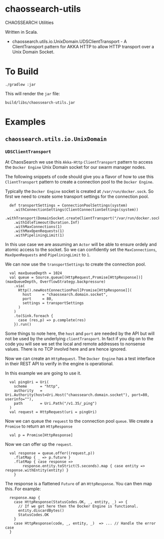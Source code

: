 # chaossearch-utils
CHAOSSEARCH Utilities

Written in Scala.

* chaossearch.utils.io.UnixDomain.UDSClientTransport - A ClientTransport pattern for AKKA HTTP to allow HTTP transport over a Unix Domain Socket.

# To Build
```
./gradlew :jar
```

This will render the `jar` file:
```
build/libs/chaossearch-utils.jar
```

# Examples
## `chaossearch.utils.io.UnixDomain`
### `UDSClientTransport`

At ChaosSearch we use this `Akka-Http` `ClientTransport` pattern to access the `Docker Engine` Unix Domain socket for our swarm manager nodes.

The following snippets of code should give you a flavor of how to use this `ClientTransport` pattern to create a connection pool to the `Docker Engine`.

Typically the `Docker Engine` socket is created at `/var/run/docker.sock`. So first we need to create some transport settings for the connection pool.

```
  def transportSettings = ConnectionPoolSettings(system)
    .withConnectionSettings(ClientConnectionSettings(system))
    .withTransport(DomainSocket.createClientTransport("/var/run/docker.sock"))
    .withIdleTimeout(Duration.Inf)
    .withMaxConnections(1)
    .withMaxOpenRequests(1)
    .withPipeliningLimit(1)
```
In this use case we are assuming an `Actor` will be able to ensure ordely and atomic access to the socket. So we can confidently set the `MaxConnections`, `MaxOpenRequests` and `PipeliningLimit` to `1`.

We can now use the `transportSettings` to create the connection pool.

```
  val maxQueueDepth = 1024
  val queue = Source.queue[(HttpRequest,Promise[HttpResponse])](maxQueueDepth, OverflowStrategy.backpressure)
    .via(
      Http().newHostConnectionPool[Promise[HttpResponse]](
        host     = "chaossearch.domain.socket",
        port     = 80,
        settings = transportSettings
      )
    )
    .to(Sink.foreach {
      case (res,p) => p.complete(res)
    }).run()
```

Some things to note here, the `host` and `port` are needed by the API but will not be used by the underlying `clientTransport`. In fact if you dig on to the code you will see we set the local and remote addresses to nonsense values. There is no TCP involvd here and are hence ignored.

Now we can create an `HttpRequest`. The `Docker Engine` has a test interface in their REST API to verify in the engine is operational.

In this example we are going to use it.

```
  val pingUri = Uri(
    scheme      = "http",
    authority   = Uri.Authority(host=Uri.Host("chaossearch.domain.socket"), port=80, userinfo=""),
    path        = Uri.Path("/v1.35/_ping")
  )
  val request = HttpRequest(uri = pingUri)
```

Now we can queue the `request` to the connection pool `queue`. We create a `Promise` to return an `HttpResponse`
```
  val p = Promise[HttpResponse]
```

Now we can offer up the `request`.
```
  val response = queue.offer((request,p))
    .flatMap { _ => p.future }
    .flatMap { case response =>
        response.entity.toStrict(5.seconds).map { case entity => response.withEntity(entity) }
    }
```

The response is a flattened `Future` of an `HttpResponse`. You can then map this. For example:
```
  response.map {
    case HttpResponse(StatusCodes.OK, _, entity, _) => {
      // If we got here then the Docker Engine is functional.
      entity.discardBytes()
      StatusCodes.OK
    }
    case HttpResponse(code, _, entity, _)  => ... // Handle the error case
  }
```
